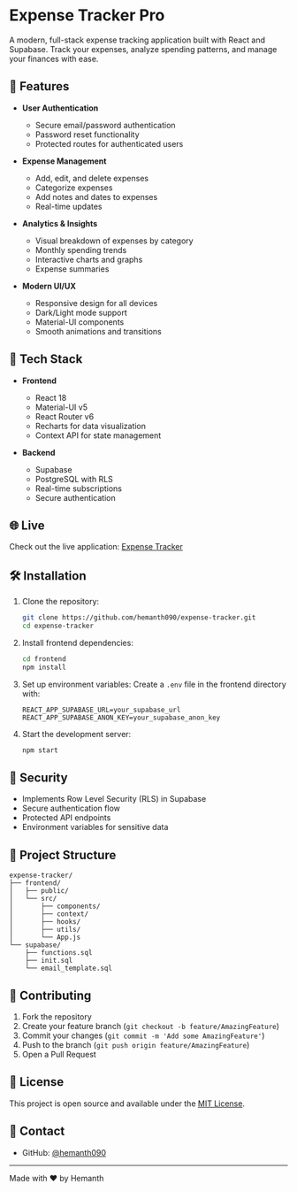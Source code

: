 # Expense Tracker Pro

A modern, full-stack expense tracking application built with React and Supabase. Track your expenses, analyze spending patterns, and manage your finances with ease.

## 🌟 Features

- **User Authentication**
  - Secure email/password authentication
  - Password reset functionality
  - Protected routes for authenticated users

- **Expense Management**
  - Add, edit, and delete expenses
  - Categorize expenses
  - Add notes and dates to expenses
  - Real-time updates

- **Analytics & Insights**
  - Visual breakdown of expenses by category
  - Monthly spending trends
  - Interactive charts and graphs
  - Expense summaries

- **Modern UI/UX**
  - Responsive design for all devices
  - Dark/Light mode support
  - Material-UI components
  - Smooth animations and transitions

## 🚀 Tech Stack

- **Frontend**
  - React 18
  - Material-UI v5
  - React Router v6
  - Recharts for data visualization
  - Context API for state management

- **Backend**
  - Supabase
  - PostgreSQL with RLS
  - Real-time subscriptions
  - Secure authentication

## 🌐 Live 

Check out the live application: [Expense Tracker ](https://frontend-delta-plum-91.vercel.app/auth)

## 🛠️ Installation

1. Clone the repository:
   ```bash
   git clone https://github.com/hemanth090/expense-tracker.git
   cd expense-tracker
   ```

2. Install frontend dependencies:
   ```bash
   cd frontend
   npm install
   ```

3. Set up environment variables:
   Create a `.env` file in the frontend directory with:
   ```env
   REACT_APP_SUPABASE_URL=your_supabase_url
   REACT_APP_SUPABASE_ANON_KEY=your_supabase_anon_key
   ```

4. Start the development server:
   ```bash
   npm start
   ```

## 🔐 Security

- Implements Row Level Security (RLS) in Supabase
- Secure authentication flow
- Protected API endpoints
- Environment variables for sensitive data

## 📁 Project Structure

```
expense-tracker/
├── frontend/
│   ├── public/
│   └── src/
│       ├── components/
│       ├── context/
│       ├── hooks/
│       ├── utils/
│       └── App.js
└── supabase/
    ├── functions.sql
    ├── init.sql
    └── email_template.sql
```

## 🤝 Contributing

1. Fork the repository
2. Create your feature branch (`git checkout -b feature/AmazingFeature`)
3. Commit your changes (`git commit -m 'Add some AmazingFeature'`)
4. Push to the branch (`git push origin feature/AmazingFeature`)
5. Open a Pull Request

## 📝 License

This project is open source and available under the [MIT License](LICENSE).

## 👥 Contact

- GitHub: [@hemanth090](https://github.com/hemanth090)

---

Made with ❤️ by Hemanth
